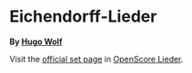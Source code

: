 
# Eichendorff-Lieder

__By [Hugo Wolf](..)__

Visit the [official set page] in [OpenScore Lieder].

[official set page]: https://musescore.com/openscore-lieder-corpus/sets/5013942
[OpenScore Lieder]: https://musescore.com/openscore-lieder-corpus
